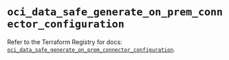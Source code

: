 # `oci_data_safe_generate_on_prem_connector_configuration`

Refer to the Terraform Registry for docs: [`oci_data_safe_generate_on_prem_connector_configuration`](https://registry.terraform.io/providers/oracle/oci/6.18.0/docs/resources/data_safe_generate_on_prem_connector_configuration).
